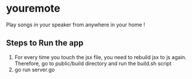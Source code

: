 # youremote
Play songs in your speaker from anywhere in your home !

## Steps to Run the app
1. For every time you touch the jsx file, you need to rebuild jsx to js again. Therefore, go to public/build directory and run the build.sh script
2. go run server.go

